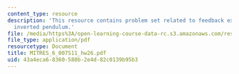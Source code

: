 ```yaml
---
content_type: resource
description: 'This resource contains problem set related to feedback example: the
  inverted pendulum.'
file: /media/https%3A/open-learning-course-data-rc.s3.amazonaws.com/res-6-007-signals-and-systems-spring-2011/43a4eca68360580b2e4d82c0139b95b3_MITRES_6_007S11_hw26.pdf
file_type: application/pdf
resourcetype: Document
title: MITRES_6_007S11_hw26.pdf
uid: 43a4eca6-8360-580b-2e4d-82c0139b95b3
---
```

